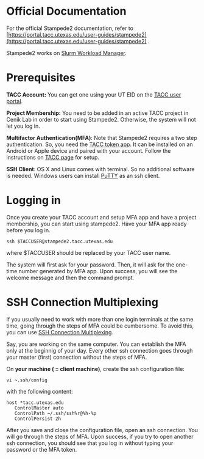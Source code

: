 
# Official Documentation
For the official Stampede2 documentation, refer to 
[https://portal.tacc.utexas.edu/user-guides/stampede2](https://portal.tacc.utexas.edu/user-guides/stampede2) .

Stampede2 works on
[Slurm Workload Manager](https://slurm.schedmd.com/).

# Prerequisites

**TACC Account:** You can get one using your UT EID on the 
[TACC user portal](https://portal.tacc.utexas.edu/).

**Project Membership:** You need to be added in an active TACC project in Cenik Lab in order to start using Stampede2. Otherwise, the system will not let you log in.

**Multifactor Authentication(MFA)**: Note that Stampede2 requires a two step authentication. 
So, you need the 
[TACC token app](https://portal.tacc.utexas.edu/tutorials/multifactor-authentication). 
It can be installed on an Android or Apple device and paired with your account. Follow the instructions on 
[TACC page](https://portal.tacc.utexas.edu/tutorials/multifactor-authentication) for setup.

**SSH Client**: OS X and Linux comes with terminal. So no additional software is needed. 
Windows users can install [PuTTY](https://www.putty.org/) as an ssh client.

# Logging in
Once you create your TACC account and setup MFA app and have a project membership, 
you can start using stampede2. Have your MFA app ready before you log in.

```
ssh $TACCUSER@stampede2.tacc.utexas.edu
```
where $TACCUSER should be replaced by your TACC user name.

The system will first ask for your password. Then, it will ask for the one-time number generated by MFA app. 
Upon success, you will see the welcome message and then the command prompt.


# SSH Connection Multiplexing

If you usually need to work with more than one login terminals at the same time, 
going through the steps of MFA could be cumbersome.
To avoid this, you can use 
[SSH Connection Multiplexing](https://en.wikibooks.org/wiki/OpenSSH/Cookbook/Multiplexing). 

Say, you are working on the same computer. You can establish the MFA only at the beginnig of your day. 
Every other ssh connection goes through your master (first) connection without the steps of MFA.

On **your machine ( = client machine)**, create the ssh configuration file:
```
vi ~.ssh/config
```
with the following content:
```
host *tacc.utexas.edu
   ControlMaster auto
   ControlPath ~/.ssh/ssh%r@%h-%p
   ControlPersist 2h
```

After you save and close the configuration file, open an ssh connection. You will go through the steps of MFA.
Upon success, if you try to open another ssh connection, 
you should see that you log in without typing your password or the MFA token.  
